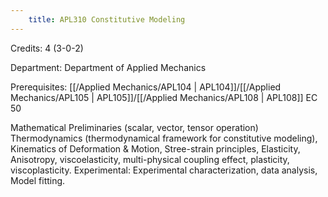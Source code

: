 ```yaml
---
    title: APL310 Constitutive Modeling
---
```

Credits: 4 (3-0-2)

Department: Department of Applied Mechanics

Prerequisites: [[/Applied Mechanics/APL104 | APL104]]/[[/Applied Mechanics/APL105 | APL105]]/[[/Applied Mechanics/APL108 | APL108]] EC 50

Mathematical Preliminaries (scalar, vector, tensor operation) Thermodynamics (thermodynamical framework for constitutive modeling), Kinematics of Deformation & Motion, Stree-strain principles, Elasticity, Anisotropy, viscoelasticity, multi-physical coupling effect, plasticity, viscoplasticity. Experimental: Experimental characterization, data analysis, Model fitting.